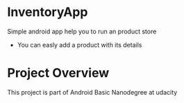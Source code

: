 # InventoryApp
Simple android app help you to run an product store

* You can easly add a product with its details

# Project Overview
This project is part of Android Basic Nanodegree at udacity
